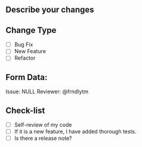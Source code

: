## Describe your changes

## Change Type

- [ ] Bug Fix
- [ ] New Feature
- [ ] Refactor

## Form Data:

Issue: NULL
Reviewer: @frndlytm

## Check-list

- [ ] Self-review of my code
- [ ] If it is a new feature, I have added thorough tests.
- [ ] Is there a release note?
